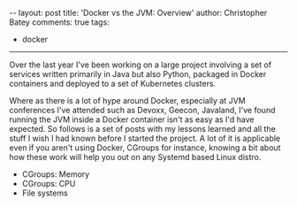 --
layout: post
title: 'Docker vs the JVM: Overview'
author: Christopher Batey
comments: true
tags:
- docker
---

Over the last year I've been working on a large project involving a set of services
written primarily in Java but also Python, packaged in Docker containers and
deployed to a set of  Kubernetes clusters.

Where as there is a lot of hype around Docker, especially at JVM conferences
I've attended such as Devoxx, Geecon, Javaland, I've found running the JVM inside
a Docker container isn't as easy as I'd have expected. So follows is a set of
posts with my lessons learned and all the stuff I wish I had known before I
started the project. A lot of it is applicable even if you aren't using Docker,
CGroups for instance, knowing a bit about how these work will help you out on
any Systemd based Linux distro.

* CGroups: Memory
* CGroups: CPU
* File systems
